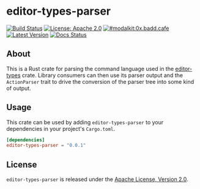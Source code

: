 # editor-types-parser

[![Build Status](https://github.com/ulyssa/modalkit/actions/workflows/ci.yml/badge.svg)](https://github.com/ulyssa/modalkit/actions?query=workflow%3ACI+)
[![License: Apache 2.0](https://img.shields.io/crates/l/editor-types-parser.svg?logo=apache)](https://crates.io/crates/editor-types-parser)
[![#modalkit:0x.badd.cafe](https://img.shields.io/badge/matrix-%23modalkit:0x.badd.cafe-blue)](https://matrix.to/#/#modalkit:0x.badd.cafe)
[![Latest Version](https://img.shields.io/crates/v/editor-types-parser.svg?logo=rust)](https://crates.io/crates/editor-types-parser)
[![Docs Status](https://docs.rs/editor-types-parser/badge.svg)](https://docs.rs/editor-types-parser/latest/editor_types_parser)

## About

This is a Rust crate for parsing the command language used in the [editor-types]
crate. Library consumers can then use its parser output and the `ActionParser`
trait to drive the conversion of the parser tree into some kind of output.

## Usage

This crate can be used by adding `editor-types-parser` to your dependencies in your
project's `Cargo.toml`.

```toml
[dependencies]
editor-types-parser = "0.0.1"
```

## License

`editor-types-parser` is released under the [Apache License, Version 2.0].

[Apache License, Version 2.0]: https://github.com/ulyssa/modalkit/blob/master/LICENSE
[editor-types]: https://docs.rs/editor-types/latest/editor_types/
